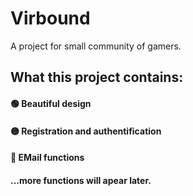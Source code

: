 # Virbound

A project for small community of gamers.

## What this project contains:
#### 🟢 Beautiful design  
#### 🟡 Registration and authentification  
#### 🔴 EMail functions  
#### ...more functions will apear later.